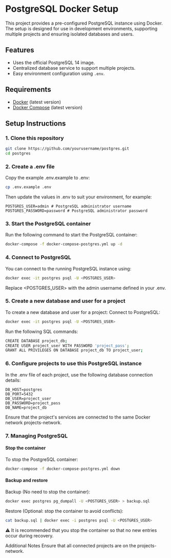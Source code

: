 # PostgreSQL Docker Setup

This project provides a pre-configured PostgreSQL instance using Docker. The setup is designed for use in development environments, supporting multiple projects and ensuring isolated databases and users.

## Features
- Uses the official PostgreSQL 14 image.
- Centralized database service to support multiple projects.
- Easy environment configuration using `.env`.

## Requirements
- [Docker](https://docs.docker.com/get-docker/) (latest version)
- [Docker Compose](https://docs.docker.com/compose/install/) (latest version)

## Setup Instructions

### 1. Clone this repository

```bash
git clone https://github.com/yourusername/postgres.git
cd postgres
```

### 2. Create a .env file
Copy the example .env.example to .env:

```bash
cp .env.example .env
```

Then update the values in .env to suit your environment, for example:

```
POSTGRES_USER=admin # PostgreSQL administrator username
POSTGRES_PASSWORD=password # PostgreSQL administrator password
```

### 3. Start the PostgreSQL container
Run the following command to start the PostgreSQL container:

```bash
docker-compose -f docker-compose-postgres.yml up -d
```

### 4. Connect to PostgreSQL
You can connect to the running PostgreSQL instance using:

```bash
docker exec -it postgres psql -U <POSTGRES_USER>
```

Replace <POSTGRES_USER> with the admin username defined in your .env.

### 5. Create a new database and user for a project
To create a new database and user for a project:
Connect to PostgreSQL:

```bash
docker exec -it postgres psql -U <POSTGRES_USER>
```

Run the following SQL commands:

```bash
CREATE DATABASE project_db;
CREATE USER project_user WITH PASSWORD 'project_pass';
GRANT ALL PRIVILEGES ON DATABASE project_db TO project_user;
```

### 6. Configure projects to use this PostgreSQL instance
In the .env file of each project, use the following database connection details:

```
DB_HOST=postgres
DB_PORT=5432
DB_USER=project_user
DB_PASSWORD=project_pass
DB_NAME=project_db
```

Ensure that the project's services are connected to the same Docker network projects-network.

### 7. Managing PostgreSQL

#### Stop the container
To stop the PostgreSQL container:

```bash
docker-compose -f docker-compose-postgres.yml down
```

#### Backup and restore
Backup  (No need to stop the container):

```bash
docker exec postgres pg_dumpall -U <POSTGRES_USER> > backup.sql
```

Restore (Optional: stop the container to avoid conflicts):

```bash
cat backup.sql | docker exec -i postgres psql -U <POSTGRES_USER>
```

⚠️ It is recommended that you stop the container so that no new entries occur during recovery.

Additional Notes
Ensure that all connected projects are on the projects-network.